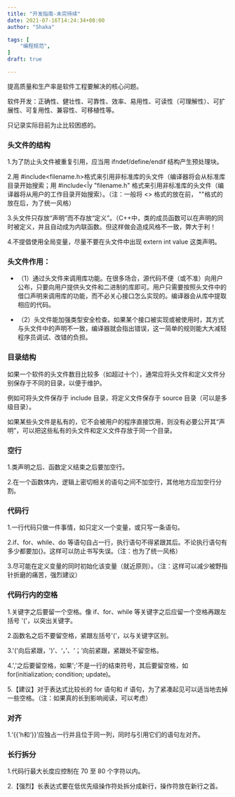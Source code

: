 ```yaml
---
title: "开发指南-未完待续"
date: 2021-07-16T14:24:34+08:00
author: "Shaka"

tags: [
    "编程规范",
]
draft: true

---
```


提高质量和生产率是软件工程要解决的核心问题。

软件开发：正确性、健壮性、可靠性、效率、易用性、可读性（可理解性）、可扩展性、可复用性、兼容性、可移植性等。


只记录实际目前为止比较困惑的。

### 头文件的结构

1.为了防止头文件被重复引用，应当用 ifndef/define/endif 结构产生预处理块。

2.用 #include<filename.h>格式来引用非标准库的头文件（编译器将会从标准库目录开始搜索；用 #include<Îy "filename.h" 格式来引用非标准库的头文件（编译器将从用户的工作目录开始搜索）。（注：一般将 <> 格式的放在前， ""格式的放在后，为了统一风格）

3.头文件只存放“声明”而不存放“定义”。（C++中，类的成员函数可以在声明的同时被定义，并且自动成为内联函数。但这样做会造成风格不一致，弊大于利！

4.不提倡使用全局变量，尽量不要在头文件中出现 extern int value 这类声明。

### 头文件作用：
* （1）通过头文件来调用库功能。在很多场合，源代码不便（或不准）向用户公布，只要向用户提供头文件和二进制的库即可。用户只需要按照头文件中的借口声明来调用库的功能，而不必关心接口怎么实现的。编译器会从库中提取相应的代码。

* （2）头文件能加强类型安全检查。如果某个接口被实现或被使用时，其方式与头文件中的声明不一致，编译器就会指出错误，这一简单的规则能大大减轻程序员调试、改错的负担。

### 目录结构

如果一个软件的头文件数目比较多（如超过十个），通常应将头文件和定义文件分别保存于不同的目录，以便于维护。

例如可将头文件保存于 include 目录，将定义文件保存于 source 目录（可以是多级目录）。

如果某些头文件是私有的，它不会被用户的程序直接饮用，则没有必要公开其“声明”，可以把这些私有的头文件和定义文件存放于同一个目录。

### 空行

1.类声明之后、函数定义结束之后要加空行。

2.在一个函数体内，逻辑上密切相关的语句之间不加空行，其他地方应加空行分割。

### 代码行
1.一行代码只做一件事情，如只定义一个变量，或只写一条语句。

2.if、for、while、do 等语句自占一行，执行语句不得紧跟其后。不论执行语句有多少都要加{}。这样可以防止书写失误。（注：也为了统一风格）

3.尽可能在定义变量的同时初始化该变量（就近原则）。（注：这样可以减少被野指针折磨的痛苦，强烈建议）

### 代码行内的空格

1.关键字之后要留一个空格。像 if、for、while 等关键字之后应留一个空格再跟左括号 '('，以突出关键字。

2.函数名之后不要留空格，紧跟左括号'('，以与关键字区别。

3.'('向后紧跟，')'、‘，’、‘；’向前紧跟，紧跟处不留空格。

4.','之后要留空格，如果';'不是一行的结束符号，其后要留空格，如for(initialization; condition; update)。

5.【建议】对于表达式比较长的 for 语句和 if 语句，为了紧凑起见可以适当地去掉一些空格。（注：如果真的长到影响阅读，可以考虑）

### 对齐

1.‘{{’h和‘}}’应独占一行并且位于同一列，同时与引用它们的语句左对齐。


### 长行拆分

1.代码行最大长度应控制在 70 至 80 个字符以内。

2.【强烈】长表达式要在低优先级操作符处拆分成新行，操作符放在新行之首。



















































